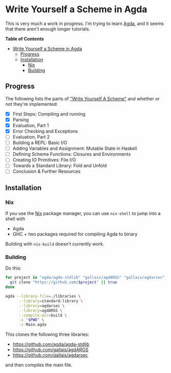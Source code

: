 # Write Yourself a Scheme in Agda

This is very much a work in progress. I'm trying to
learn [Agda](https://en.wikipedia.org/wiki/Agda_(programming_language)), and it
seems that there aren't enough longer tutorials. 

<!-- markdown-toc start - Don't edit this section. Run M-x markdown-toc-generate-toc again -->
**Table of Contents**

- [Write Yourself a Scheme in Agda](#write-yourself-a-scheme-in-agda)
    - [Progress](#progress)
    - [Installation](#installation)
        - [Nix](#nix)
        - [Building](#building)

<!-- markdown-toc end -->


## Progress

The following lists the parts of ["Write Yourself A Scheme"][wyas] and whether
or not they're implemented:

 - [x] First Steps: Compiling and running
 - [x] Parsing
 - [x] Evaluation, Part 1
 - [x] Error Checking and Exceptions
 - [ ] Evaluation, Part 2
 - [ ] Building a REPL: Basic I/O
 - [ ] Adding Variables and Assignment: Mutable State in Haskell
 - [ ] Defining Scheme Functions: Closures and Environments
 - [ ] Creating IO Primitives: File I/O
 - [ ] Towards a Standard Library: Fold and Unfold
 - [ ] Conclusion & Further Resources
 
<!--
## Features

This Scheme doesn't come nearly as close to the one in that Wikibook
to being [R5RS](http://www.schemers.org/Documents/Standards/R5RS/HTML/)-compliant.
This flexibility allows for some interesting features:

 1. Variadic primitives: There are combinators for constructing primitive
    functions. One such combinator takes binary functions on `Lisp`
    values to variadic ones via a left fold; almost all primitive functions
    are implemented using it.

    * Heterogeneous equality: No need for `string=?`, all primitives can be
      tested for equality using just `=`:
        ```
        ./result/bin/agda-scheme "(= (+ 2 2) (+ 1 3) 4)"
        true
        ```

    * Transitive relations: 
        ```
        ./result/bin/agda-scheme "(≤ 2 3 4 5 6)"
        true
        ```
-->

## Installation

### Nix

If you use the [Nix](https://nixos.org/nix/) package manager, you can use
`nix-shell` to jump into a shell with 

 * Agda
 * GHC + two packages required for compiling Agda to binary

Building with `nix-build` doesn't currently work. 

### Building

Do this:
```bash
for project in "agda/agda-stdlib" "gallais/agdARGS" "gallais/agdarsec"; do
  git clone "https://github.com/$project" || true
done

agda --library-file=./libraries \
      --library=standard-library \
      --library=agdarsec \
      --library=agdARGS \
      --compile-dir=build \
      -i "$PWD" \
      -c Main.agda
```

This clones the following three libraries:

 * https://github.com/agda/agda-stdlib
 * https://github.com/gallais/agdARGS
 * https://github.com/gallais/agdarsec
 
and then compiles the main file.

[wyas]: https://en.wikibooks.org/wiki/Write_Yourself_a_Scheme_in_48_Hours
